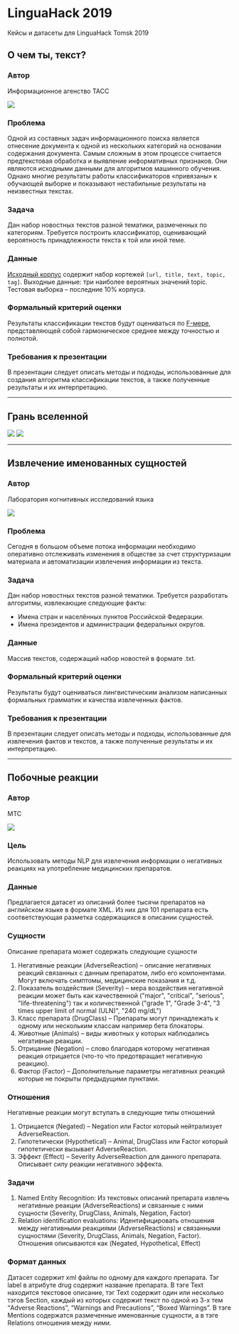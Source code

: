 # LinguaHack 2019
Кейсы и датасеты для LinguaHack Tomsk 2019

## О чем ты, текст?

### Автор
Информационное агенство ТАСС

![](img/tass.png)

### Проблема 
Одной из составных задач информационного поиска является отнесение документа к одной из нескольких категорий на основании содержания документа. Самым сложным в этом процессе считается предтекстовая обработка и выявление информативных признаков. Они являются исходными данными для алгоритмов машинного обучения. Однако многие результаты работы классификаторов «привязаны» к обучающей выборке и показывают нестабильные результаты на неизвестных текстах. 

### Задача 
Дан набор новостных текстов разной тематики, размеченных по категориям. Требуется построить классификатор, оценивающий вероятность принадлежности текста к той или иной теме. 

### Данные 
[Исходный корпус](https://www.kaggle.com/yutkin/corpus-of-russian-news-articles-from-lenta) содержит набор кортежей `[url, title, text, topic, tag]`.
Выходные данные: три наиболее вероятных значений topic. Тестовая выборка – последние 10% корпуса.

### Формальный критерий оценки
Результаты классификации текстов будут оцениваться по [F-мере](http://bazhenov.me/blog/2012/07/21/classification-performance-evaluation.html), представляющей собой гармоническое среднее между точностью и полнотой. 

### Требования к презентации 
В презентации следует описать методы и подходы, использованные для создания алгоритма классификации текстов, а также полученные результаты и их интерпретацию.

---


## Грань вселенной

![](img/perfect-art-1.png)
![](img/perfect-art-2.png)

---

## Извлечение именованных сущностей

### Автор
Лаборатория когнитивных исследований языка

![](img/cognit-lingua.png)

### Проблема 
Сегодня в большом объеме потока информации необходимо оперативно отслеживать изменения в обществе за счет структуризации материала и автоматизации извлечения информации из текста. 

### Задача 
Дан набор новостных текстов разной тематики. Требуется разработать алгоритмы, извлекающие следующие факты: 
- Имена стран и населённых пунктов Российской Федерации.
- Имена президентов и администрации федеральных округов. 

### Данные 
Массив текстов, содержащий набор новостей в формате .txt.

### Формальный критерий оценки
Результаты будут оцениваться лингвистическим анализом написанных формальных грамматик и качества извлеченных фактов.

### Требования к презентации 
В презентации следует описать методы и подходы, использованные для извлечения фактов и текстов, а также полученные результаты и их интерпретацию.

---

## Побочные реакции

### Автор

МТС

![](img/mts.jpg)

### Цель 

Использовать методы NLP для извлечения информации о негативных реакциях на употребление медицинских препаратов.

### Данные
Предлагается датасет из описаний более тысячи препаратов на английском языке в формате XML. Из них для 101 препарата есть соответствующая разметка содержащихся в описании сущностей.

### Сущности
Описание препарата может содержать следующие сущности
1. Негативные реакции (AdverseReaction) – описание негативных реакций связанных с данным препаратом, либо его компонентами. Могут включать симптомы, медицинские показания и т.д.
2. Показатель воздействия (Severity) – мера воздействия негативной реакции может быть как качественной ("major", "critical", "serious", "life-threatening") так и количественной ("grade 1", "Grade 3-4", "3 times upper limit of normal (ULN)", "240 mg/dL")
3. Класс препарата (DrugClass) – Препараты могут принадлежать к одному или нескольким классам например бета блокаторы.
4. Животные (Animals) – виды животных у которых наблюдались негативные реакции.
5. Отрицание (Negation) – слово благодаря которому негативная реакция отрицается (что-то что предотвращает негативную реакцию).
6. Фактор (Factor) – Дополнительные параметры негативных реакций которые не покрыты предыдущими пунктами.

### Отношения 
Негативные реакции могут вступать в следующие типы отношений
1. Отрицается (Negated) – Negation или Factor который нейтрализует AdverseReaction.
2. Гипотетически (Hypothetical) – Animal, DrugClass или Factor который гипотетически вызывает AdverseReaction.
3. Эффект (Effect) – Severity AdverseReaction для данного препарата. Описывает силу реакции негативного эффекта.

### Задачи
1. Named Entity Recognition: Из текстовых описаний препарата извлечь негативные реакции (AdverseReactions) и связанные с ними сущности (Severity, DrugClass, Animals, Negation, Factor)
2. Relation identification evaluations: Идентифицировать отношения между негативными реакциями (AdverseReactions) и связанными сущностями (Severity, DrugClass, Animals, Negation, Factor). Отношения описываются как (Negated, Hypothetical, Effect)

### Формат данных
Датасет содержит xml файлы по одному для каждого препарата. Тэг label  в атрибуте drug содержит название препарата. В тэге Text находится текстовое описание, тэг Text содержит один или несколько тэгов Section, каждый из которых содержит текст по одной из 3-х тем “Adverse Reactions”, “Warnings and Precautions”, “Boxed Warnings”.
В тэге  Mentions содержатся размеченные именованные сущности, а в тэге Relations отношения между ними.
